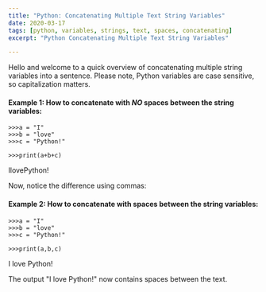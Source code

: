```yaml
---
title: "Python: Concatenating Multiple Text String Variables"
date: 2020-03-17
tags: [python, variables, strings, text, spaces, concatenating]
excerpt: "Python Concatenating Multiple Text String Variables"

---
```


Hello and welcome to a quick overview of concatenating multiple string variables into a sentence. Please note, Python variables are case sensitive, so capitalization matters.

#### Example 1: How to concatenate with _NO_ spaces between the string variables:

```
>>>a = "I"
>>>b = "love"
>>>c = "Python!"

>>>print(a+b+c)
```
IlovePython!

Now, notice the difference using commas:

#### Example 2: How to concatenate with spaces between the string variables:

```
>>>a = "I"
>>>b = "love"
>>>c = "Python!"

>>>print(a,b,c)
```
I love Python!

The output "I love Python!" now contains spaces between the text.
